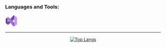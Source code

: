 
<h3 align="left">Languages and Tools:</h3>
<a href="https://code.visualstudio.com/" target="_blank"> <img src="assets/vs-icon.svg" alt="VS Code" height="40px"/>
<br>

<hr/>
  
<div style="display:inline; width:100%" align="center">
  
[![Top Langs](https://github-readme-stats.vercel.app/api/top-langs/?username=TheNefelin&layout=compact&text_color=daf7dc&bg_color=151515)](https://github.com/devSouvik/github-readme-stats)
  
</div>
